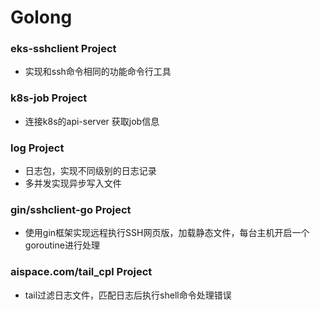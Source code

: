 # Golong
### eks-sshclient Project
- 实现和ssh命令相同的功能命令行工具
### k8s-job Project
- 连接k8s的api-server 获取job信息
### log  Project
- 日志包，实现不同级别的日志记录
- 多并发实现异步写入文件
### gin/sshclient-go Project
- 使用gin框架实现远程执行SSH网页版，加载静态文件，每台主机开启一个goroutine进行处理
### aispace.com/tail_cpl Project
- tail过滤日志文件，匹配日志后执行shell命令处理错误
